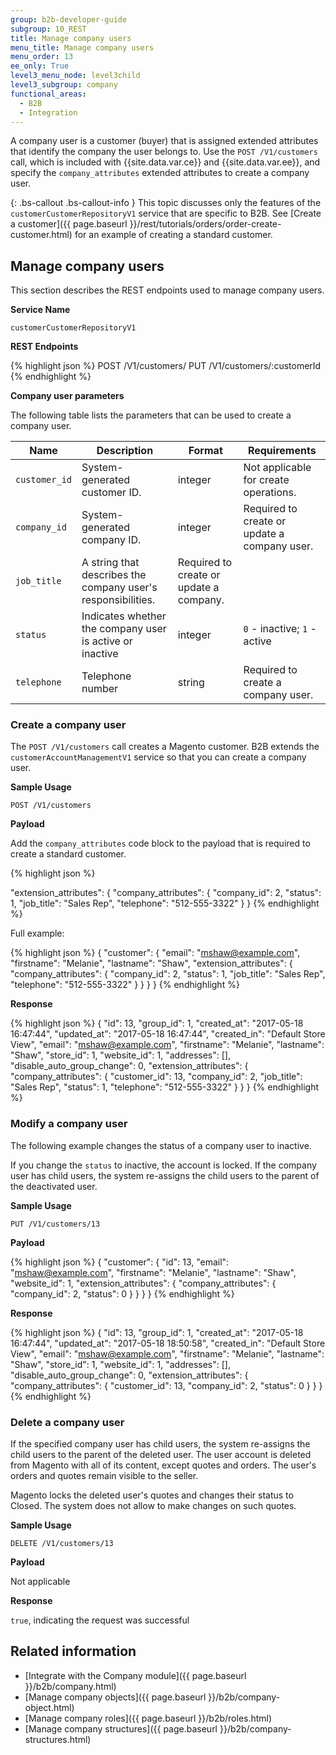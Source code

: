 ```yaml
---
group: b2b-developer-guide
subgroup: 10_REST
title: Manage company users
menu_title: Manage company users
menu_order: 13
ee_only: True
level3_menu_node: level3child
level3_subgroup: company
functional_areas:
  - B2B
  - Integration
---
```


A company user is a customer (buyer) that is assigned extended attributes that identify the company the user belongs to. Use the `POST /V1/customers` call, which is included with {{site.data.var.ce}} and {{site.data.var.ee}}, and specify the `company_attributes` extended attributes to create a company user.

{: .bs-callout .bs-callout-info }
This topic discusses only the features of the `customerCustomerRepositoryV1` service that are specific to B2B. See [Create a customer]({{ page.baseurl }}/rest/tutorials/orders/order-create-customer.html) for an example of creating a standard customer.

## Manage company users

This section describes the REST endpoints used to manage company users.

**Service Name**

`customerCustomerRepositoryV1`

**REST Endpoints**

{% highlight json %}
POST /V1/customers/
PUT /V1/customers/:customerId
{% endhighlight %}

**Company user parameters**

The following table lists the parameters that can be used to create a company user.

Name | Description | Format | Requirements
--- | --- | --- | ---
`customer_id` | System-generated customer ID. | integer | Not applicable for create operations.
`company_id` | System-generated company ID. | integer | Required to create or update a company user.
`job_title` | A string that describes the company user's responsibilities. | Required to create or update a company.
`status` | Indicates whether the company user is active or inactive | integer | `0` - inactive; `1` - active
`telephone`  |  Telephone number | string | Required to create a company user.

### Create a company user

The `POST /V1/customers` call creates a Magento customer. B2B extends the `customerAccountManagementV1` service so that you can create a company user.

**Sample Usage**

`POST /V1/customers`

**Payload**

Add the `company_attributes` code block to the payload that is required to create a standard customer.

{% highlight json %}

"extension_attributes": {
   "company_attributes": {
   "company_id": 2,
   "status": 1,
   "job_title": "Sales Rep",
   "telephone": "512-555-3322"
   }
}
{% endhighlight %}

Full example:

{% highlight json %}
{
	"customer": {
		"email": "mshaw@example.com",
		"firstname": "Melanie",
		"lastname": "Shaw",
		"extension_attributes": {
    		"company_attributes": {
    		"company_id": 2,
    		"status": 1,
    		"job_title": "Sales Rep",
    		"telephone": "512-555-3322"
    		}
		}
	}
}
{% endhighlight %}

**Response**

{% highlight json %}
{
  "id": 13,
  "group_id": 1,
  "created_at": "2017-05-18 16:47:44",
  "updated_at": "2017-05-18 16:47:44",
  "created_in": "Default Store View",
  "email": "mshaw@example.com",
  "firstname": "Melanie",
  "lastname": "Shaw",
  "store_id": 1,
  "website_id": 1,
  "addresses": [],
  "disable_auto_group_change": 0,
  "extension_attributes": {
    "company_attributes": {
      "customer_id": 13,
      "company_id": 2,
      "job_title": "Sales Rep",
      "status": 1,
      "telephone": "512-555-3322"
    }
  }
}
{% endhighlight %}

### Modify a company user

The following example changes the status of a company user to inactive.

If you change the `status` to inactive, the account is locked. If the company user has child users, the system re-assigns the child users to the parent of the deactivated user.


**Sample Usage**

`PUT /V1/customers/13`

**Payload**

{% highlight json %}
{
  "customer": {
    "id": 13,
    "email": "mshaw@example.com",
    "firstname": "Melanie",
    "lastname": "Shaw",
    "website_id": 1,
    "extension_attributes": {
      "company_attributes": {
        "company_id": 2,
        "status": 0
        }
      }
  }
}
{% endhighlight %}

**Response**

{% highlight json %}
{
  "id": 13,
  "group_id": 1,
  "created_at": "2017-05-18 16:47:44",
  "updated_at": "2017-05-18 18:50:58",
  "created_in": "Default Store View",
  "email": "mshaw@example.com",
  "firstname": "Melanie",
  "lastname": "Shaw",
  "store_id": 1,
  "website_id": 1,
  "addresses": [],
  "disable_auto_group_change": 0,
  "extension_attributes": {
    "company_attributes": {
      "customer_id": 13,
      "company_id": 2,
      "status": 0
    }
  }
}
{% endhighlight %}

### Delete a company user

If the specified company user has child users, the system re-assigns the child users to the parent of the deleted user. The user account is deleted from Magento with all of its content, except quotes and orders. The user's orders and quotes remain visible to the seller.

Magento locks the deleted user's quotes and changes their status to Closed. The system does not allow to make changes on such quotes.

**Sample Usage**

`DELETE /V1/customers/13`

**Payload**

Not applicable

**Response**

`true`, indicating the request was successful

## Related information

* [Integrate with the Company module]({{ page.baseurl }}/b2b/company.html)
* [Manage company objects]({{ page.baseurl }}/b2b/company-object.html)
* [Manage company roles]({{ page.baseurl }}/b2b/roles.html)
* [Manage company structures]({{ page.baseurl }}/b2b/company-structures.html)
